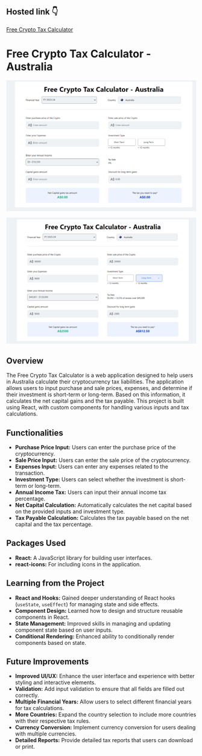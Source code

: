 ## Hosted link 👇

[Free Crypto Tax Calculator ](https://free-tax-calculator-ugam.netlify.app/ "Free Crypto Tax Calculator Link")

# Free Crypto Tax Calculator - Australia

![1720592936053](image/README/1720592936053.png)

![1720592961046](image/README/1720592961046.png)

## Overview

The Free Crypto Tax Calculator is a web application designed to help users in Australia calculate their cryptocurrency tax liabilities. The application allows users to input purchase and sale prices, expenses, and determine if their investment is short-term or long-term. Based on this information, it calculates the net capital gains and the tax payable. This project is built using React, with custom components for handling various inputs and tax calculations.

## Functionalities

- **Purchase Price Input:** Users can enter the purchase price of the cryptocurrency.
- **Sale Price Input:** Users can enter the sale price of the cryptocurrency.
- **Expenses Input:** Users can enter any expenses related to the transaction.
- **Investment Type:** Users can select whether the investment is short-term or long-term.
- **Annual Income Tax:** Users can input their annual income tax percentage.
- **Net Capital Calculation:** Automatically calculates the net capital based on the provided inputs and investment type.
- **Tax Payable Calculation:** Calculates the tax payable based on the net capital and the tax percentage.

## Packages Used

- **React:** A JavaScript library for building user interfaces.
- **react-icons:** For including icons in the application.

## Learning from the Project

- **React and Hooks:** Gained deeper understanding of React hooks (`useState`, `useEffect`) for managing state and side effects.
- **Component Design:** Learned how to design and structure reusable components in React.
- **State Management:** Improved skills in managing and updating component state based on user inputs.
- **Conditional Rendering:** Enhanced ability to conditionally render components based on state.

## Future Improvements

- **Improved UI/UX:** Enhance the user interface and experience with better styling and interactive elements.
- **Validation:** Add input validation to ensure that all fields are filled out correctly.
- **Multiple Financial Years:** Allow users to select different financial years for tax calculations.
- **More Countries:** Expand the country selection to include more countries with their respective tax rules.
- **Currency Conversion:** Implement currency conversion for users dealing with multiple currencies.
- **Detailed Reports:** Provide detailed tax reports that users can download or print.

